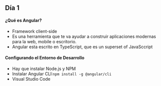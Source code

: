 ## Día 1
#### ¿Qué es Angular?
* Framework client-side
* Es una herramienta que te va ayudar a construir aplicaciones modernas para la web, mobile o escritorio.
* Angular esta escrito en TypeScript, que es un superset of JavaSccript

#### Configurando el Entorno de Desarrollo
* Hay que instalar Node.js y NPM
* Instalar Angular CLI:```npm install -g @angular/cli ```
* Visual Studio Code



